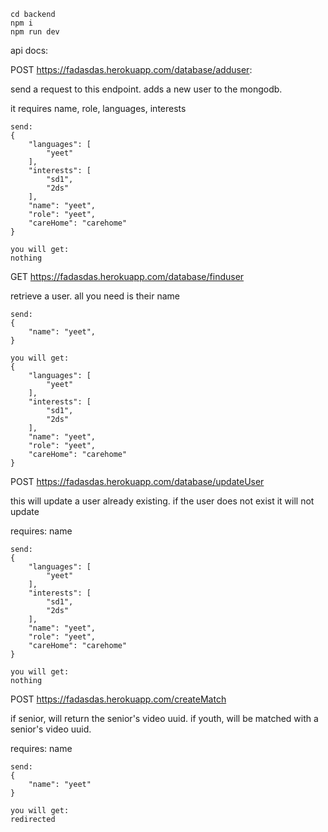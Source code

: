 ```
cd backend
npm i
npm run dev
```

api docs:


POST https://fadasdas.herokuapp.com/database/adduser:

send a request to this endpoint. adds a new user to the mongodb. 

it requires name, role, languages, interests
```
send:
{
    "languages": [
        "yeet"
    ],
    "interests": [
        "sd1",
        "2ds"
    ],
    "name": "yeet",
    "role": "yeet",
    "careHome": "carehome"
}

you will get:
nothing
```

GET https://fadasdas.herokuapp.com/database/finduser

retrieve a user. all you need is their name
```
send:
{
    "name": "yeet",
}

you will get:
{
    "languages": [
        "yeet"
    ],
    "interests": [
        "sd1",
        "2ds"
    ],
    "name": "yeet",
    "role": "yeet",
    "careHome": "carehome"
}
```

POST https://fadasdas.herokuapp.com/database/updateUser

this will update a user already existing. if the user does not exist it will not update 

requires: name
```
send:
{
    "languages": [
        "yeet"
    ],
    "interests": [
        "sd1",
        "2ds"
    ],
    "name": "yeet",
    "role": "yeet",
    "careHome": "carehome"
}

you will get:
nothing
```

POST https://fadasdas.herokuapp.com/createMatch

if senior, will return the senior's video uuid. if youth, will be matched with a senior's video uuid.

requires: name
```
send:
{
    "name": "yeet"
}

you will get:
redirected
```